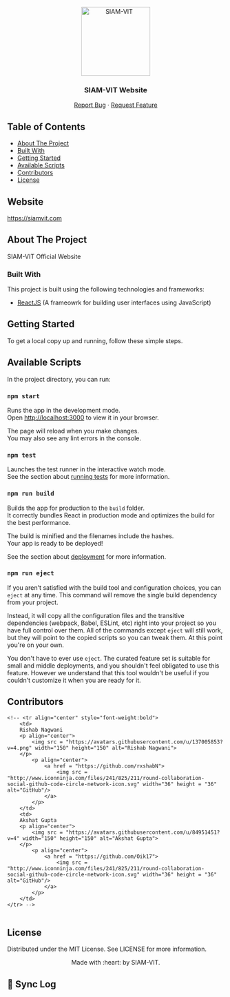<p align="center"><img src="https://imgur.com/Vp4LWt0.png" width=160 title="SIAM-VIT" alt="SIAM-VIT"></a>
</p>
<div align="center">
  <h3 align="center">SIAM-VIT Website</h3>

  <p align="center">
    <a href="https://github.com/SIAM-VIT/SIAM-Website/issues">Report Bug</a>
    ·
    <a href="https://github.com/SIAM-VIT/SIAM-Website/issues">Request Feature</a>
  </p>
</div>

<!-- TABLE OF CONTENTS -->
## Table of Contents

- [About The Project](#about-the-project)
- [Built With](#built-with)
- [Getting Started](#getting-started)
- [Available Scripts](#installation)
- [Contributors](#contributors)
- [License](#license)



## Website

https://siamvit.com

## About The Project

SIAM-VIT Official Website

### Built With

This project is built using the following technologies and frameworks:

- [ReactJS](https://react.dev/) (A frameowrk for building user interfaces using JavaScript)

## Getting Started

To get a local copy up and running, follow these simple steps.

## Available Scripts

In the project directory, you can run:

### `npm start`

Runs the app in the development mode.\
Open [http://localhost:3000](http://localhost:3000) to view it in your browser.

The page will reload when you make changes.\
You may also see any lint errors in the console.

### `npm test`

Launches the test runner in the interactive watch mode.\
See the section about [running tests](https://facebook.github.io/create-react-app/docs/running-tests) for more information.

### `npm run build`

Builds the app for production to the `build` folder.\
It correctly bundles React in production mode and optimizes the build for the best performance.

The build is minified and the filenames include the hashes.\
Your app is ready to be deployed!

See the section about [deployment](https://facebook.github.io/create-react-app/docs/deployment) for more information.

### `npm run eject`

If you aren't satisfied with the build tool and configuration choices, you can `eject` at any time. This command will remove the single build dependency from your project.

Instead, it will copy all the configuration files and the transitive dependencies (webpack, Babel, ESLint, etc) right into your project so you have full control over them. All of the commands except `eject` will still work, but they will point to the copied scripts so you can tweak them. At this point you're on your own.

You don't have to ever use `eject`. The curated feature set is suitable for small and middle deployments, and you shouldn't feel obligated to use this feature. However we understand that this tool wouldn't be useful if you couldn't customize it when you are ready for it.

## Contributors

<table>
	
	<!-- <tr align="center" style="font-weight:bold">
		<td>
		Rishab Nagwani
		<p align="center">
			<img src = "https://avatars.githubusercontent.com/u/137005853?v=4.png" width="150" height="150" alt="Rishab Nagwani">
		</p>
			<p align="center">
				<a href = "https://github.com/rxshabN">
					<img src = "http://www.iconninja.com/files/241/825/211/round-collaboration-social-github-code-circle-network-icon.svg" width="36" height = "36" alt="GitHub"/>
				</a>
			</p>
		</td>
		<td>
		Akshat Gupta
		<p align="center">
			<img src = "https://avatars.githubusercontent.com/u/84951451?v=4" width="150" height="150" alt="Akshat Gupta">
		</p>
			<p align="center">
				<a href = "https://github.com/Oik17">
					<img src = "http://www.iconninja.com/files/241/825/211/round-collaboration-social-github-code-circle-network-icon.svg" width="36" height = "36" alt="GitHub"/>
				</a>
			</p>
		</td>
	</tr> -->
</table>

<!-- LICENSE -->

## License

Distributed under the MIT License. See LICENSE for more information.


<p align="center">
	Made with :heart: by SIAM-VIT.
</p>

## 🔄 Sync Log
<!-- SYNC-LOG -->
<!-- SYNC-LOG-END -->
<!-- 2025-03-10 13:40:56 UTC: Synced with upstream by GitHub Actions bot -->
<!-- 2025-03-10 13:47:49 UTC: Synced with upstream by GitHub Actions bot -->
<!-- 2025-03-10 14:09:19 UTC: Synced with upstream by GitHub Actions bot -->
<!-- 2025-03-10 14:31:17 UTC: Synced with upstream by GitHub Actions bot -->
<!-- 2025-03-10 14:47:35 UTC: Synced with upstream by GitHub Actions bot -->
<!-- 2025-03-10 15:10:33 UTC: Synced with upstream by GitHub Actions bot -->
<!-- 2025-03-10 15:29:06 UTC: Synced with upstream by GitHub Actions bot -->
<!-- 2025-03-10 15:37:46 UTC: Synced with upstream by GitHub Actions bot -->
<!-- 2025-03-10 15:46:32 UTC: Synced with upstream by GitHub Actions bot -->
<!-- 2025-03-10 16:09:45 UTC: Synced with upstream by GitHub Actions bot -->
<!-- 2025-03-10 16:12:20 UTC: Synced with upstream by GitHub Actions bot -->
<!-- 2025-03-10 16:32:41 UTC: Synced with upstream by GitHub Actions bot -->
<!-- 2025-03-10 17:25:16 UTC: Synced with upstream by GitHub Actions bot -->
<!-- 2025-03-10 17:28:39 UTC: Synced with upstream by GitHub Actions bot -->
<!-- 2025-03-10 17:35:35 UTC: Synced with upstream by GitHub Actions bot -->
<!-- 2025-03-10 17:38:34 UTC: Synced with upstream by GitHub Actions bot -->
<!-- 2025-03-10 17:46:39 UTC: Synced with upstream by GitHub Actions bot -->
<!-- 2025-03-10 18:11:02 UTC: Synced with upstream by GitHub Actions bot -->
<!-- 2025-03-10 18:34:57 UTC: Synced with upstream by GitHub Actions bot -->
<!-- 2025-03-10 18:49:33 UTC: Synced with upstream by GitHub Actions bot -->
<!-- 2025-03-10 19:07:06 UTC: Synced with upstream by GitHub Actions bot -->
<!-- 2025-03-10 19:22:47 UTC: Synced with upstream by GitHub Actions bot -->
<!-- 2025-03-10 19:31:40 UTC: Synced with upstream by GitHub Actions bot -->
<!-- 2025-03-10 19:46:18 UTC: Synced with upstream by GitHub Actions bot -->
<!-- 2025-03-10 20:10:04 UTC: Synced with upstream by GitHub Actions bot -->
<!-- 2025-03-10 20:28:50 UTC: Synced with upstream by GitHub Actions bot -->
<!-- 2025-03-10 20:38:58 UTC: Synced with upstream by GitHub Actions bot -->
<!-- 2025-03-10 20:46:29 UTC: Synced with upstream by GitHub Actions bot -->
<!-- 2025-03-10 21:08:36 UTC: Synced with upstream by GitHub Actions bot -->
<!-- 2025-03-10 21:25:28 UTC: Synced with upstream by GitHub Actions bot -->
<!-- 2025-03-10 21:32:55 UTC: Synced with upstream by GitHub Actions bot -->
<!-- 2025-03-10 21:46:27 UTC: Synced with upstream by GitHub Actions bot -->
<!-- 2025-03-10 22:08:37 UTC: Synced with upstream by GitHub Actions bot -->
<!-- 2025-03-10 22:29:34 UTC: Synced with upstream by GitHub Actions bot -->
<!-- 2025-03-10 22:39:54 UTC: Synced with upstream by GitHub Actions bot -->
<!-- 2025-03-10 22:46:27 UTC: Synced with upstream by GitHub Actions bot -->
<!-- 2025-03-10 23:08:37 UTC: Synced with upstream by GitHub Actions bot -->
<!-- 2025-03-10 23:25:36 UTC: Synced with upstream by GitHub Actions bot -->
<!-- 2025-03-10 23:32:50 UTC: Synced with upstream by GitHub Actions bot -->
<!-- 2025-03-10 23:46:28 UTC: Synced with upstream by GitHub Actions bot -->
<!-- 2025-03-11 00:43:47 UTC: Synced with upstream by GitHub Actions bot -->
<!-- 2025-03-11 02:12:29 UTC: Synced with upstream by GitHub Actions bot -->
<!-- 2025-03-11 03:02:30 UTC: Synced with upstream by GitHub Actions bot -->
<!-- 2025-03-11 03:37:15 UTC: Synced with upstream by GitHub Actions bot -->
<!-- 2025-03-11 03:50:32 UTC: Synced with upstream by GitHub Actions bot -->
<!-- 2025-03-11 04:11:23 UTC: Synced with upstream by GitHub Actions bot -->
<!-- 2025-03-11 04:32:09 UTC: Synced with upstream by GitHub Actions bot -->
<!-- 2025-03-11 04:48:58 UTC: Synced with upstream by GitHub Actions bot -->
<!-- 2025-03-11 05:09:33 UTC: Synced with upstream by GitHub Actions bot -->
<!-- 2025-03-11 05:29:28 UTC: Synced with upstream by GitHub Actions bot -->
<!-- 2025-03-11 05:39:35 UTC: Synced with upstream by GitHub Actions bot -->
<!-- 2025-03-11 05:46:24 UTC: Synced with upstream by GitHub Actions bot -->
<!-- 2025-03-11 06:13:30 UTC: Synced with upstream by GitHub Actions bot -->
<!-- 2025-03-11 06:38:18 UTC: Synced with upstream by GitHub Actions bot -->
<!-- 2025-03-11 06:50:34 UTC: Synced with upstream by GitHub Actions bot -->
<!-- 2025-03-11 07:09:22 UTC: Synced with upstream by GitHub Actions bot -->
<!-- 2025-03-11 07:25:21 UTC: Synced with upstream by GitHub Actions bot -->
<!-- 2025-03-11 07:32:28 UTC: Synced with upstream by GitHub Actions bot -->
<!-- 2025-03-11 07:46:16 UTC: Synced with upstream by GitHub Actions bot -->
<!-- 2025-03-11 08:12:29 UTC: Synced with upstream by GitHub Actions bot -->
<!-- 2025-03-11 08:34:05 UTC: Synced with upstream by GitHub Actions bot -->
<!-- 2025-03-11 08:50:23 UTC: Synced with upstream by GitHub Actions bot -->
<!-- 2025-03-11 09:10:31 UTC: Synced with upstream by GitHub Actions bot -->
<!-- 2025-03-11 09:28:56 UTC: Synced with upstream by GitHub Actions bot -->
<!-- 2025-03-11 09:39:23 UTC: Synced with upstream by GitHub Actions bot -->
<!-- 2025-03-11 09:46:19 UTC: Synced with upstream by GitHub Actions bot -->
<!-- 2025-03-11 10:10:12 UTC: Synced with upstream by GitHub Actions bot -->
<!-- 2025-03-11 10:33:29 UTC: Synced with upstream by GitHub Actions bot -->
<!-- 2025-03-11 10:48:05 UTC: Synced with upstream by GitHub Actions bot -->
<!-- 2025-03-11 11:08:01 UTC: Synced with upstream by GitHub Actions bot -->
<!-- 2025-03-11 11:23:41 UTC: Synced with upstream by GitHub Actions bot -->
<!-- 2025-03-11 11:32:11 UTC: Synced with upstream by GitHub Actions bot -->
<!-- 2025-03-11 11:46:19 UTC: Synced with upstream by GitHub Actions bot -->
<!-- 2025-03-11 12:17:20 UTC: Synced with upstream by GitHub Actions bot -->
<!-- 2025-03-25 18:52:56 UTC: Synced with upstream by GitHub Actions bot -->
<!-- 2025-03-25 19:03:20 UTC: Synced with upstream by GitHub Actions bot -->
<!-- 2025-03-25 19:06:54 UTC: Synced with upstream by GitHub Actions bot -->
<!-- 2025-03-25 19:21:53 UTC: Synced with upstream by GitHub Actions bot -->
<!-- 2025-03-25 19:29:48 UTC: Synced with upstream by GitHub Actions bot -->
<!-- 2025-03-25 19:38:44 UTC: Synced with upstream by GitHub Actions bot -->
<!-- 2025-03-25 19:47:08 UTC: Synced with upstream by GitHub Actions bot -->
<!-- 2025-03-25 19:55:00 UTC: Synced with upstream by GitHub Actions bot -->
<!-- 2025-03-25 20:13:56 UTC: Synced with upstream by GitHub Actions bot -->
<!-- 2025-03-25 20:32:01 UTC: Synced with upstream by GitHub Actions bot -->
<!-- 2025-03-25 20:43:28 UTC: Synced with upstream by GitHub Actions bot -->
<!-- 2025-03-25 20:51:49 UTC: Synced with upstream by GitHub Actions bot -->
<!-- 2025-03-25 20:59:44 UTC: Synced with upstream by GitHub Actions bot -->
<!-- 2025-03-25 21:20:51 UTC: Synced with upstream by GitHub Actions bot -->
<!-- 2025-03-25 21:31:00 UTC: Synced with upstream by GitHub Actions bot -->
<!-- 2025-03-25 21:39:53 UTC: Synced with upstream by GitHub Actions bot -->
<!-- 2025-03-25 21:48:06 UTC: Synced with upstream by GitHub Actions bot -->
<!-- 2025-03-25 21:56:14 UTC: Synced with upstream by GitHub Actions bot -->
<!-- 2025-03-25 22:15:34 UTC: Synced with upstream by GitHub Actions bot -->
<!-- 2025-03-25 22:34:18 UTC: Synced with upstream by GitHub Actions bot -->
<!-- 2025-03-25 22:44:03 UTC: Synced with upstream by GitHub Actions bot -->
<!-- 2025-03-25 22:52:15 UTC: Synced with upstream by GitHub Actions bot -->
<!-- 2025-03-25 23:00:11 UTC: Synced with upstream by GitHub Actions bot -->
<!-- 2025-03-25 23:22:11 UTC: Synced with upstream by GitHub Actions bot -->
<!-- 2025-03-25 23:31:32 UTC: Synced with upstream by GitHub Actions bot -->
<!-- 2025-03-25 23:41:00 UTC: Synced with upstream by GitHub Actions bot -->
<!-- 2025-03-25 23:49:28 UTC: Synced with upstream by GitHub Actions bot -->
<!-- 2025-03-25 23:57:25 UTC: Synced with upstream by GitHub Actions bot -->
<!-- 2025-03-26 01:22:47 UTC: Synced with upstream by GitHub Actions bot -->
<!-- 2025-03-26 02:40:12 UTC: Synced with upstream by GitHub Actions bot -->
<!-- 2025-03-26 03:19:42 UTC: Synced with upstream by GitHub Actions bot -->
<!-- 2025-03-26 03:44:04 UTC: Synced with upstream by GitHub Actions bot -->
<!-- 2025-03-26 03:54:07 UTC: Synced with upstream by GitHub Actions bot -->
<!-- 2025-03-26 04:13:25 UTC: Synced with upstream by GitHub Actions bot -->
<!-- 2025-03-26 04:34:12 UTC: Synced with upstream by GitHub Actions bot -->
